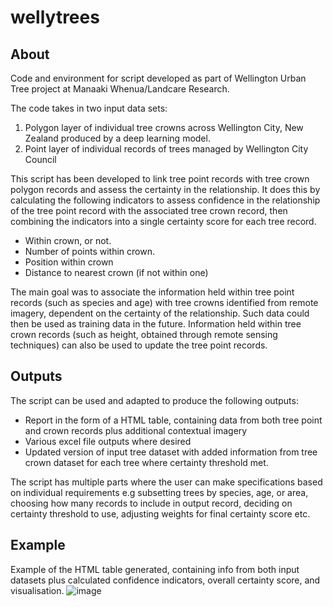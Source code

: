 # wellytrees

## About
Code and environment for script developed as part of Wellington Urban Tree project at Manaaki Whenua/Landcare Research. 

The code takes in two input data sets:
1. Polygon layer of individual tree crowns across Wellington City, New Zealand produced by a deep learning model. 
2. Point layer of individual records of trees managed by Wellington City Council

This script has been developed to link tree point records with tree crown polygon records and assess the certainty in the relationship. It does this by calculating the following indicators to assess confidence in the relationship of the tree point record with the associated tree crown record, then combining the indicators into a single certainty score for each tree record.
- Within crown, or not. 
- Number of points within crown. 
- Position within crown
- Distance to nearest crown (if not within one)

The main goal was to associate the information held within tree point records (such as species and age) with tree crowns identified from remote imagery, dependent on the certainty of the relationship. Such data could then be used as training data in the future. Information held within tree crown records (such as height, obtained through remote sensing techniques) can also be used to update the tree point records. 

## Outputs
The script can be used and adapted to produce the following outputs:
- Report in the form of a HTML table, containing data from both tree point and crown records plus additional contextual imagery
- Various excel file outputs where desired
- Updated version of input tree dataset with added information from tree crown dataset for each tree where certainty threshold met. 

The script has multiple parts where the user can make specifications based on individual requirements e.g subsetting trees by species, age, or area, choosing how many records to include in output record, deciding on certainty threshold to use, adjusting weights for final certainty score etc. 

## Example
Example of the HTML table generated, containing info from both input datasets plus calculated confidence indicators, overall certainty score, and visualisation. 
![image](https://user-images.githubusercontent.com/115961095/203456313-a6c3c93d-11b6-4903-9256-d47c0086add6.png)
